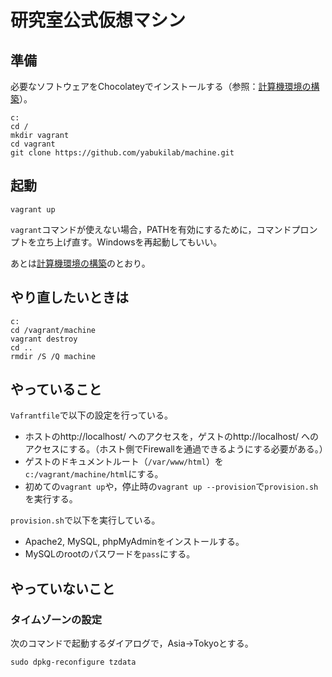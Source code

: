 # 研究室公式仮想マシン

## 準備

必要なソフトウェアをChocolateyでインストールする（参照：[計算機環境の構築](https://github.com/yabukilab/main/blob/master/%E8%A8%88%E7%AE%97%E6%A9%9F%E7%92%B0%E5%A2%83%E3%81%AE%E6%A7%8B%E7%AF%89.md)）。

```
c:
cd /
mkdir vagrant
cd vagrant
git clone https://github.com/yabukilab/machine.git
```

## 起動

```
vagrant up
```

`vagrant`コマンドが使えない場合，PATHを有効にするために，コマンドプロンプトを立ち上げ直す。Windowsを再起動してもいい。

あとは[計算機環境の構築](https://github.com/yabukilab/main/blob/master/%E8%A8%88%E7%AE%97%E6%A9%9F%E7%92%B0%E5%A2%83%E3%81%AE%E6%A7%8B%E7%AF%89.md)のとおり。

## やり直したいときは

```
c:
cd /vagrant/machine
vagrant destroy
cd ..
rmdir /S /Q machine
```

## やっていること

`Vafrantfile`で以下の設定を行っている。

* ホストのhttp://localhost/ へのアクセスを，ゲストのhttp://localhost/ へのアクセスにする。（ホスト側でFirewallを通過できるようにする必要がある。）
* ゲストのドキュメントルート（`/var/www/html`）を`c:/vagrant/machine/html`にする。
* 初めての`vagrant up`や，停止時の`vagrant up --provision`で`provision.sh`を実行する。

`provision.sh`で以下を実行している。

* Apache2, MySQL, phpMyAdminをインストールする。
* MySQLのrootのパスワードを`pass`にする。

## やっていないこと

### タイムゾーンの設定

次のコマンドで起動するダイアログで，Asia→Tokyoとする。
```
sudo dpkg-reconfigure tzdata
```

